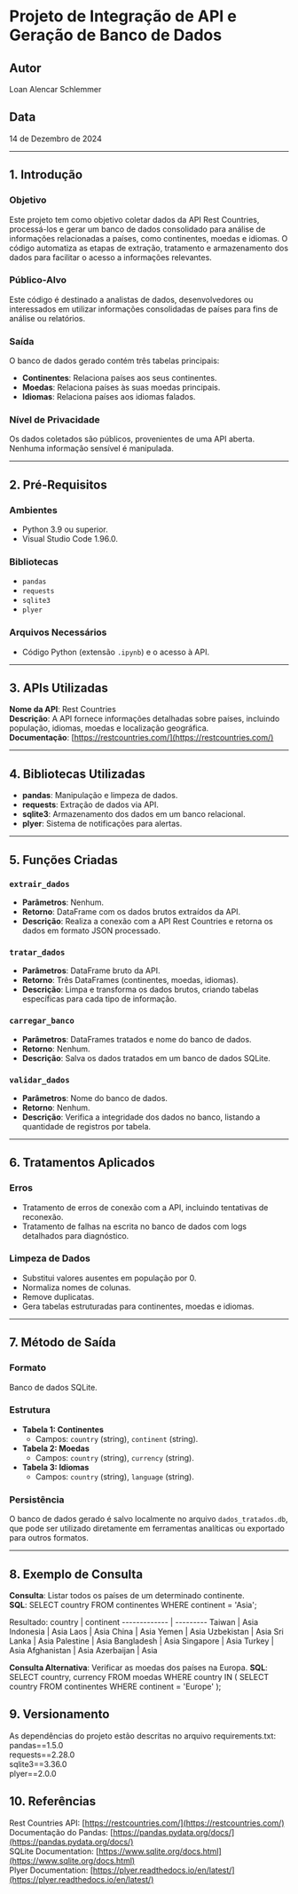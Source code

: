 # Projeto de Integração de API e Geração de Banco de Dados

## Autor
Loan Alencar Schlemmer

## Data
14 de Dezembro de 2024

---

## 1. Introdução

### Objetivo
Este projeto tem como objetivo coletar dados da API Rest Countries, processá-los e gerar um banco de dados consolidado para análise de informações relacionadas a países, como continentes, moedas e idiomas. O código automatiza as etapas de extração, tratamento e armazenamento dos dados para facilitar o acesso a informações relevantes.

### Público-Alvo
Este código é destinado a analistas de dados, desenvolvedores ou interessados em utilizar informações consolidadas de países para fins de análise ou relatórios.

### Saída
O banco de dados gerado contém três tabelas principais:
- **Continentes**: Relaciona países aos seus continentes.
- **Moedas**: Relaciona países às suas moedas principais.
- **Idiomas**: Relaciona países aos idiomas falados.

### Nível de Privacidade
Os dados coletados são públicos, provenientes de uma API aberta. Nenhuma informação sensível é manipulada.

---

## 2. Pré-Requisitos

### Ambientes
- Python 3.9 ou superior.
- Visual Studio Code 1.96.0.

### Bibliotecas
- `pandas`
- `requests`
- `sqlite3`
- `plyer`

### Arquivos Necessários
- Código Python (extensão `.ipynb`) e o acesso à API.

---

## 3. APIs Utilizadas

**Nome da API**: Rest Countries  
**Descrição**: A API fornece informações detalhadas sobre países, incluindo população, idiomas, moedas e localização geográfica.  
**Documentação**: [https://restcountries.com/](https://restcountries.com/)

---

## 4. Bibliotecas Utilizadas

- **pandas**: Manipulação e limpeza de dados.
- **requests**: Extração de dados via API.
- **sqlite3**: Armazenamento dos dados em um banco relacional.
- **plyer**: Sistema de notificações para alertas.

---

## 5. Funções Criadas

### `extrair_dados`
- **Parâmetros**: Nenhum.
- **Retorno**: DataFrame com os dados brutos extraídos da API.
- **Descrição**: Realiza a conexão com a API Rest Countries e retorna os dados em formato JSON processado.

### `tratar_dados`
- **Parâmetros**: DataFrame bruto da API.
- **Retorno**: Três DataFrames (continentes, moedas, idiomas).
- **Descrição**: Limpa e transforma os dados brutos, criando tabelas específicas para cada tipo de informação.

### `carregar_banco`
- **Parâmetros**: DataFrames tratados e nome do banco de dados.
- **Retorno**: Nenhum.
- **Descrição**: Salva os dados tratados em um banco de dados SQLite.

### `validar_dados`
- **Parâmetros**: Nome do banco de dados.
- **Retorno**: Nenhum.
- **Descrição**: Verifica a integridade dos dados no banco, listando a quantidade de registros por tabela.

---

## 6. Tratamentos Aplicados

### Erros
- Tratamento de erros de conexão com a API, incluindo tentativas de reconexão.
- Tratamento de falhas na escrita no banco de dados com logs detalhados para diagnóstico.

### Limpeza de Dados
- Substitui valores ausentes em população por 0.
- Normaliza nomes de colunas.
- Remove duplicatas.
- Gera tabelas estruturadas para continentes, moedas e idiomas.

---

## 7. Método de Saída

### Formato
Banco de dados SQLite.

### Estrutura
- **Tabela 1: Continentes**
  - Campos: `country` (string), `continent` (string).
- **Tabela 2: Moedas**
  - Campos: `country` (string), `currency` (string).
- **Tabela 3: Idiomas**
  - Campos: `country` (string), `language` (string).

### Persistência
O banco de dados gerado é salvo localmente no arquivo `dados_tratados.db`, que pode ser utilizado diretamente em ferramentas analíticas ou exportado para outros formatos.

---

## 8. Exemplo de Consulta

**Consulta**: Listar todos os países de um determinado continente.  
**SQL**: 
SELECT country FROM continentes WHERE continent = 'Asia';

Resultado:
country       | continent
------------- | ---------
Taiwan        | Asia
Indonesia     | Asia
Laos          | Asia
China         | Asia
Yemen         | Asia
Uzbekistan    | Asia
Sri Lanka     | Asia
Palestine     | Asia
Bangladesh    | Asia
Singapore     | Asia
Turkey        | Asia
Afghanistan   | Asia
Azerbaijan    | Asia

**Consulta Alternativa**: Verificar as moedas dos países na Europa.
**SQL**: 
SELECT country, currency FROM moedas WHERE country IN (
    SELECT country FROM continentes WHERE continent = 'Europe'
);


## 9. Versionamento
As dependências do projeto estão descritas no arquivo requirements.txt:  
pandas==1.5.0  
requests==2.28.0  
sqlite3==3.36.0  
plyer==2.0.0  


## 10. Referências
Rest Countries API: [https://restcountries.com/](https://restcountries.com/)  
Documentação do Pandas: [https://pandas.pydata.org/docs/](https://pandas.pydata.org/docs/)  
SQLite Documentation: [https://www.sqlite.org/docs.html](https://www.sqlite.org/docs.html)  
Plyer Documentation: [https://plyer.readthedocs.io/en/latest/](https://plyer.readthedocs.io/en/latest/)  
